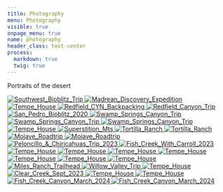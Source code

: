 ```yaml
---
title: Photography
menu: Photography
visible: true
onpage_menu: true
name: photography
header_class: text-center
process:
  markdown: true
  twig: true
---
```


Portraits of the desert

<div class="gallery-grid">
  <a href="{{ page.media['20140929-Southwest_Bioblitz_Trip-Overson-2517.jpg'].url }}?lightbox=1024">
    <img src="{{ page.media['20140929-Southwest_Bioblitz_Trip-Overson-2517.jpg'].cropResize(600,400).url }}" alt="Southwest_Bioblitz_Trip">
  </a>
  <a href="{{ page.media['20170424-Madrean_Discovery_Expedition-Rick P. Overson-0711.jpg'].url }}?lightbox=1024">
    <img src="{{ page.media['20170424-Madrean_Discovery_Expedition-Rick P. Overson-0711.jpg'].cropResize(600,400).url }}" alt="Madrean_Discovery_Expedition">
  </a>
  <a href="{{ page.media['20190619-Tempe_House-Overson_Steger-0935.jpg'].url }}?lightbox=1024">
    <img src="{{ page.media['20190619-Tempe_House-Overson_Steger-0935.jpg'].cropResize(600,400).url }}" alt="Tempe_House">
  </a>
  <a href="{{ page.media['20190831-Redfield_CYN_Backpacking-Overson_Steger-2809.jpg'].url }}?lightbox=1024">
    <img src="{{ page.media['20190831-Redfield_CYN_Backpacking-Overson_Steger-2809.jpg'].cropResize(600,400).url }}" alt="Redfield_CYN_Backpacking">
  </a>
  <a href="{{ page.media['20200418-Redfield_Canyon_Trip-Overson_Steger-0207.jpg'].url }}?lightbox=1024">
    <img src="{{ page.media['20200418-Redfield_Canyon_Trip-Overson_Steger-0207.jpg'].cropResize(600,400).url }}" alt="Redfield_Canyon_Trip">
  </a>
  <a href="{{ page.media['20200830-San_Pedro_Bioblitz_2020-Overson_Steger-2574.jpg'].url }}?lightbox=1024">
    <img src="{{ page.media['20200830-San_Pedro_Bioblitz_2020-Overson_Steger-2574.jpg'].cropResize(600,400).url }}" alt="San_Pedro_Bioblitz_2020">
  </a>
  <a href="{{ page.media['20210704-Swamp_Springs_Canyon_Trip-Overson_Steger-3217-Enhanced-NR.jpg'].url }}?lightbox=1024">
    <img src="{{ page.media['20210704-Swamp_Springs_Canyon_Trip-Overson_Steger-3217-Enhanced-NR.jpg'].cropResize(600,400).url }}" alt="Swamp_Springs_Canyon_Trip">
  </a>
  <a href="{{ page.media['20210704-Swamp_Springs_Canyon_Trip-Overson_Steger-5610.jpg'].url }}?lightbox=1024">
    <img src="{{ page.media['20210704-Swamp_Springs_Canyon_Trip-Overson_Steger-5610.jpg'].cropResize(600,400).url }}" alt="Swamp_Springs_Canyon_Trip">
  </a>
  <a href="{{ page.media['20210704-Swamp_Springs_Canyon_Trip-Overson_Steger-5612.jpg'].url }}?lightbox=1024">
    <img src="{{ page.media['20210704-Swamp_Springs_Canyon_Trip-Overson_Steger-5612.jpg'].cropResize(600,400).url }}" alt="Swamp_Springs_Canyon_Trip">
  </a>
  <a href="{{ page.media['20210729-Tempe_House-Overson_Steger-6222-Enhanced-NR.jpg'].url }}?lightbox=1024">
    <img src="{{ page.media['20210729-Tempe_House-Overson_Steger-6222-Enhanced-NR.jpg'].cropResize(600,400).url }}" alt="Tempe_House">
  </a>
  <a href="{{ page.media['20220327-Superstition_Mts-Overson_Steger-A7138.jpg'].url }}?lightbox=1024">
    <img src="{{ page.media['20220327-Superstition_Mts-Overson_Steger-A7138.jpg'].cropResize(600,400).url }}" alt="Superstition_Mts">
  </a>
  <a href="{{ page.media['20220402-Tortilla_Ranch-Overson_Steger-A7602.jpg'].url }}?lightbox=1024">
    <img src="{{ page.media['20220402-Tortilla_Ranch-Overson_Steger-A7602.jpg'].cropResize(600,400).url }}" alt="Tortilla_Ranch">
  </a>
  <a href="{{ page.media['20220402-Tortilla_Ranch-Overson_Steger-A7753.jpg'].url }}?lightbox=1024">
    <img src="{{ page.media['20220402-Tortilla_Ranch-Overson_Steger-A7753.jpg'].cropResize(600,400).url }}" alt="Tortilla_Ranch">
  </a>
  <a href="{{ page.media['20220417-Mojave_Roadtrip-Overson_Steger-B7733.jpg'].url }}?lightbox=1024">
    <img src="{{ page.media['20220417-Mojave_Roadtrip-Overson_Steger-B7733.jpg'].cropResize(600,400).url }}" alt="Mojave_Roadtrip">
  </a>
  <a href="{{ page.media['20220417-Mojave_Roadtrip-Overson_Steger-B7817.jpg'].url }}?lightbox=1024">
    <img src="{{ page.media['20220417-Mojave_Roadtrip-Overson_Steger-B7817.jpg'].cropResize(600,400).url }}" alt="Mojave_Roadtrip">
  </a>
  <a href="{{ page.media['20230308-Peloncillo_&_Chiricahuas_Trip_2023-Overson_Steger-B6960.jpg'].url }}?lightbox=1024">
    <img src="{{ page.media['20230308-Peloncillo_&_Chiricahuas_Trip_2023-Overson_Steger-B6960.jpg'].cropResize(600,400).url }}" alt="Peloncillo_&_Chiricahuas_Trip_2023">
  </a>
  <a href="{{ page.media['20230406-Fish_Creek_With_Carroll_2023-Overson_Steger-F8001.jpg'].url }}?lightbox=1024">
    <img src="{{ page.media['20230406-Fish_Creek_With_Carroll_2023-Overson_Steger-F8001.jpg'].cropResize(600,400).url }}" alt="Fish_Creek_With_Carroll_2023">
  </a>
  <a href="{{ page.media['20230416-Tempe_House-Overson_Steger-B8879-Enhanced-NR.jpg'].url }}?lightbox=1024">
    <img src="{{ page.media['20230416-Tempe_House-Overson_Steger-B8879-Enhanced-NR.jpg'].cropResize(600,400).url }}" alt="Tempe_House">
  </a>
  <a href="{{ page.media['20230510-Tempe_House-Overson_Steger-B9751.jpg'].url }}?lightbox=1024">
    <img src="{{ page.media['20230510-Tempe_House-Overson_Steger-B9751.jpg'].cropResize(600,400).url }}" alt="Tempe_House">
  </a>
  <a href="{{ page.media['20230518-Tempe_House-Overson_Steger-B9859.jpg'].url }}?lightbox=1024">
    <img src="{{ page.media['20230518-Tempe_House-Overson_Steger-B9859.jpg'].cropResize(600,400).url }}" alt="Tempe_House">
  </a>
  <a href="{{ page.media['20230518-Tempe_House-Overson_Steger-B9892.jpg'].url }}?lightbox=1024">
    <img src="{{ page.media['20230518-Tempe_House-Overson_Steger-B9892.jpg'].cropResize(600,400).url }}" alt="Tempe_House">
  </a>
  <a href="{{ page.media['20230604-Tempe_House-Overson_Steger-B-IMG_0675.jpg'].url }}?lightbox=1024">
    <img src="{{ page.media['20230604-Tempe_House-Overson_Steger-B-IMG_0675.jpg'].cropResize(600,400).url }}" alt="Tempe_House">
  </a>
  <a href="{{ page.media['20230604-Tempe_House-Overson_Steger-B0542.jpg'].url }}?lightbox=1024">
    <img src="{{ page.media['20230604-Tempe_House-Overson_Steger-B0542.jpg'].cropResize(600,400).url }}" alt="Tempe_House">
  </a>
  <a href="{{ page.media['20230608-Tempe_House-Overson_Steger-B0899.jpg'].url }}?lightbox=1024">
    <img src="{{ page.media['20230608-Tempe_House-Overson_Steger-B0899.jpg'].cropResize(600,400).url }}" alt="Tempe_House">
  </a>
  <a href="{{ page.media['20230610-Miles_Ranch_Trailhead-Overson_Steger-B1141.jpg'].url }}?lightbox=1024">
    <img src="{{ page.media['20230610-Miles_Ranch_Trailhead-Overson_Steger-B1141.jpg'].cropResize(600,400).url }}" alt="Miles_Ranch_Trailhead">
  </a>
  <a href="{{ page.media['20230624-Willow_Valley_Trip-Overson_Steger-B2343.jpg'].url }}?lightbox=1024">
    <img src="{{ page.media['20230624-Willow_Valley_Trip-Overson_Steger-B2343.jpg'].cropResize(600,400).url }}" alt="Willow_Valley_Trip">
  </a>
  <a href="{{ page.media['20230729-Tempe_House-Overson_Steger-B3849-Enhanced-NR.jpg'].url }}?lightbox=1024">
    <img src="{{ page.media['20230729-Tempe_House-Overson_Steger-B3849-Enhanced-NR.jpg'].cropResize(600,400).url }}" alt="Tempe_House">
  </a>
  <a href="{{ page.media['20230904-Clear_Creek_Sept_2023-Overson_Steger-F7685-Enhanced-NR.jpg'].url }}?lightbox=1024">
    <img src="{{ page.media['20230904-Clear_Creek_Sept_2023-Overson_Steger-F7685-Enhanced-NR.jpg'].cropResize(600,400).url }}" alt="Clear_Creek_Sept_2023">
  </a>
  <a href="{{ page.media['20240224-Tempe_House-Overson_Steger-B5666.jpg'].url }}?lightbox=1024">
    <img src="{{ page.media['20240224-Tempe_House-Overson_Steger-B5666.jpg'].cropResize(600,400).url }}" alt="Tempe_House">
  </a>
  <a href="{{ page.media['20240311-Tempe_House-Overson_Steger-B8127.jpg'].url }}?lightbox=1024">
    <img src="{{ page.media['20240311-Tempe_House-Overson_Steger-B8127.jpg'].cropResize(600,400).url }}" alt="Tempe_House">
  </a>
  <a href="{{ page.media['20240323-Fish_Creek_Canyon_March_2024-Overson_Steger-B8300.jpg'].url }}?lightbox=1024">
    <img src="{{ page.media['20240323-Fish_Creek_Canyon_March_2024-Overson_Steger-B8300.jpg'].cropResize(600,400).url }}" alt="Fish_Creek_Canyon_March_2024">
  </a>
  <a href="{{ page.media['20240323-Fish_Creek_Canyon_March_2024-Overson_Steger-B8435.jpg'].url }}?lightbox=1024">
    <img src="{{ page.media['20240323-Fish_Creek_Canyon_March_2024-Overson_Steger-B8435.jpg'].cropResize(600,400).url }}" alt="Fish_Creek_Canyon_March_2024">
  </a>
</div>
